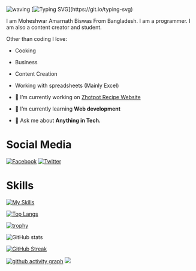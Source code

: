 ![waving](https://capsule-render.vercel.app/api?type=waving&height=90&color=gradient)
[![Typing SVG](https://readme-typing-svg.herokuapp.com?font=Lemon+Milk&size=40&duration=4980&pause=980&width=750&height=70&lines=Hi!;I'm+Moheshwar+Amarnath+Biswas;From+Bangladesh;A+Developer;A+content+creator;A+student;Thank+you+for+visiting!)](https://git.io/typing-svg)

I am Moheshwar Amarnath Biswas From Bangladesh. I am a programmer. I am also a content creator and student.

Other than coding I love:

- Cooking
- Business
- Content Creation
- Working with spreadsheets (Mainly Excel)


- 🔭 I’m currently working on [Zhotpot Recipe Website](https://github.com/fluentmoheshwar/zhotpot-recipe)

- 🌱 I’m currently learning **Web development**

- 💬 Ask me about **Anything in Tech.**

# Social Media

[![Facebook][1.2]][1] [![Twitter][2.2]][2]

[1.2]: https://raw.githubusercontent.com/gauravghongde/social-icons/master/SVG/Color/Facebook.svg
[2.2]: https://raw.githubusercontent.com/gauravghongde/social-icons/master/SVG/Color/Twitter.svg

[1]: https://facebook.com/fluentmoheshwar
[2]: https://twitter.com/fluentmoheshwar

# Skills

[![My Skills](https://skillicons.dev/icons?i=bash,powershell,linux,c,py,html,css,js,ts,md,docker,discord,twitter,cloudflare,visualstudio,vscode,git,github,gitlab,ps,pr)](https://skillicons.dev)

[![Top Langs](https://github-readme-stats.vercel.app/api/top-langs?username=fluentmoheshwar&show_icons=true&theme=highcontrast&locale=en&layout=compact)](https://github.com/anuraghazra/github-readme-stats)

[![trophy](https://github-profile-trophy.vercel.app/?username=fluentmoheshwar&theme=highcontrast)](https://github.com/ryo-ma/github-profile-trophy)

![GitHub stats](https://github-readme-stats.vercel.app/api?username=fluentmoheshwar&show_icons=true&theme=highcontrast)

[![GitHub Streak](https://github-readme-streak-stats.herokuapp.com?user=fluentmoheshwar&theme=highcontrast)](https://git.io/streak-stats)

[![github activity graph](https://activity-graph.herokuapp.com/graph?username=fluentmoheshwar&theme=react-dark)](https://github.com/ashutosh00710/github-readme-activity-graph)
![](https://komarev.com/ghpvc/?username=fluentmoheshwar&style=flat-square)
